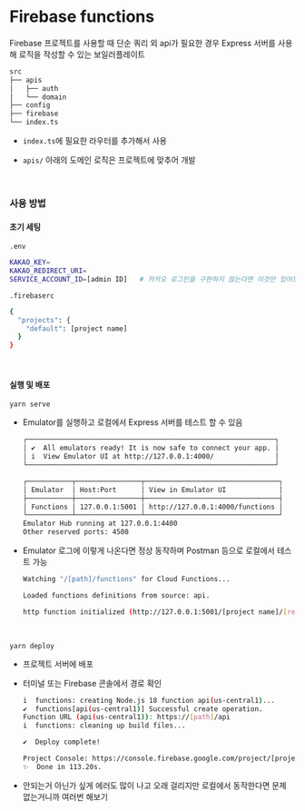 # Firebase functions

Firebase 프로젝트를 사용할 때 단순 쿼리 외 api가 필요한 경우 Express 서버를 사용해 로직을 작성할 수 있는 보일러플레이트

```bash
src
├── apis
│   ├── auth
│   └── domain
├── config
├── firebase
└── index.ts
```

- `index.ts`에 필요한 라우터를 추가해서 사용

- `apis/` 아래의 도메인 로직은 프로젝트에 맞추어 개발

<br />

### 사용 방법

#### 초기 세팅

`.env`

```bash
KAKAO_KEY=
KAKAO_REDIRECT_URI=
SERVICE_ACCOUNT_ID=[admin ID]   # 카카오 로그인을 구현하지 않는다면 이것만 있어도 됨
```

`.firebaserc`

```bash
{
  "projects": {
    "default": [project name]
  }
}
```

<br />

#### 실행 및 배포

`yarn serve`

- Emulator를 실행하고 로컬에서 Express 서버를 테스트 할 수 있음

  ```bash
  ┌─────────────────────────────────────────────────────────────┐
  │ ✔  All emulators ready! It is now safe to connect your app. │
  │ i  View Emulator UI at http://127.0.0.1:4000/               │
  └─────────────────────────────────────────────────────────────┘

  ┌───────────┬────────────────┬─────────────────────────────────┐
  │ Emulator  │ Host:Port      │ View in Emulator UI             │
  ├───────────┼────────────────┼─────────────────────────────────┤
  │ Functions │ 127.0.0.1:5001 │ http://127.0.0.1:4000/functions │
  └───────────┴────────────────┴─────────────────────────────────┘
  Emulator Hub running at 127.0.0.1:4400
  Other reserved ports: 4500
  ```

- Emulator 로그에 이렇게 나온다면 정상 동작하며 Postman 등으로 로컬에서 테스트 가능

  ```bash
  Watching "/[path]/functions" for Cloud Functions...

  Loaded functions definitions from source: api.

  http function initialized (http://127.0.0.1:5001/[project name]/[region]/api).
  ```

<br />

`yarn deploy`

- 프로젝트 서버에 배포

- 터미널 또는 Firebase 콘솔에서 경로 확인

  ```bash
  i  functions: creating Node.js 18 function api(us-central1)...
  ✔  functions[api(us-central1)] Successful create operation.
  Function URL (api(us-central1)): https://[path]/api
  i  functions: cleaning up build files...

  ✔  Deploy complete!

  Project Console: https://console.firebase.google.com/project/[project name]/overview
  ✨  Done in 113.20s.
  ```

- 안되는거 아닌가 싶게 에러도 많이 나고 오래 걸리지만 로컬에서 동작한다면 문제 없는거니까 여러번 해보기
